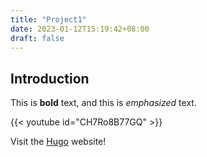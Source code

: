 ```yaml
---
title: "Project1"
date: 2023-01-12T15:19:42+08:00
draft: false
---
```


## Introduction

This is **bold** text, and this is *emphasized* text.

{{< youtube id="CH7Ro8B77GQ" >}}

Visit the [Hugo](https://gohugo.io) website!